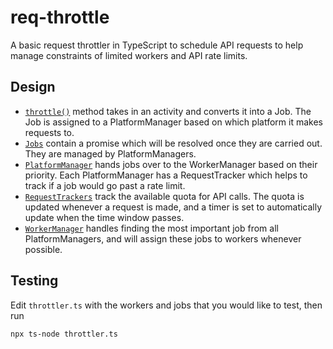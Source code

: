 # req-throttle
A basic request throttler in TypeScript to schedule API requests to help manage constraints of limited workers and API rate limits.

## Design
- [`throttle()`](https://github.com/lshaoqin/req-throttle/blob/main/throttler.ts) method takes in an activity and converts it into a Job. The Job is assigned to a PlatformManager based on which platform it makes requests to.
- [`Jobs`](https://github.com/lshaoqin/req-throttle/blob/main/job.ts) contain a promise which will be resolved once they are carried out. They are managed by PlatformManagers.
- [`PlatformManager`](https://github.com/lshaoqin/req-throttle/blob/main/platformManager.ts) hands jobs over to the WorkerManager based on their priority. Each PlatformManager has a RequestTracker which helps to track if a job would go past a rate limit.
- [`RequestTrackers`](https://github.com/lshaoqin/req-throttle/blob/main/requestTracker.ts) track the available quota for API calls. The quota is updated whenever a request is made, and a timer is set to automatically update when the time window passes.
- [`WorkerManager`](https://github.com/lshaoqin/req-throttle/blob/main/workerManager.ts) handles finding the most important job from all PlatformManagers, and will assign these jobs to workers whenever possible.

## Testing
Edit `throttler.ts` with the workers and jobs that you would like to test, then run
```
npx ts-node throttler.ts
```
